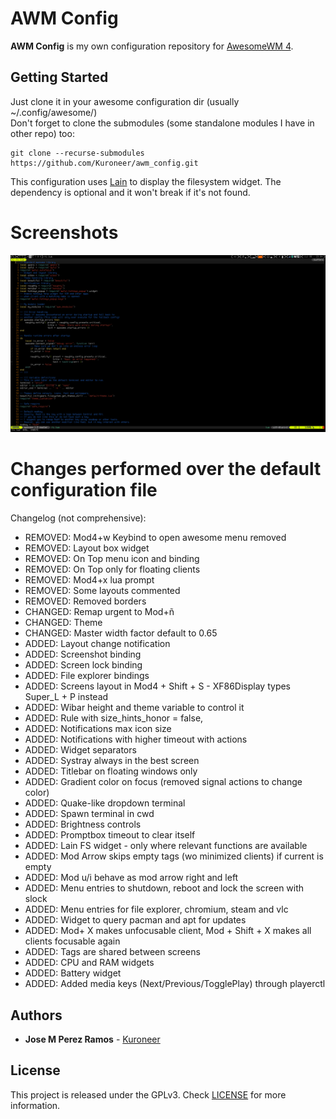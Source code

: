 # AWM Config

**AWM Config** is my own configuration repository for [AwesomeWM 4](https://awesomewm.org/).

## Getting Started

Just clone it in your awesome configuration dir (usually ~/.config/awesome/)  
Don't forget to clone the submodules (some standalone modules I have in other
repo) too:
```
git clone --recurse-submodules https://github.com/Kuroneer/awm_config.git
```
This configuration uses [Lain](https://github.com/lcpz/lain) to display the
filesystem widget. The dependency is optional and it won't break if it's not
found.

# Screenshots

![alt text](screenshots/vim.png "VIM")

# Changes performed over the default configuration file

Changelog (not comprehensive):

* REMOVED: Mod4+w Keybind to open awesome menu removed
* REMOVED: Layout box widget
* REMOVED: On Top menu icon and binding
* REMOVED: On Top only for floating clients
* REMOVED: Mod4+x lua prompt
* REMOVED: Some layouts commented
* REMOVED: Removed borders
* CHANGED: Remap urgent to Mod+ñ
* CHANGED: Theme
* CHANGED: Master width factor default to 0.65
* ADDED: Layout change notification
* ADDED: Screenshot binding
* ADDED: Screen lock binding
* ADDED: File explorer bindings
* ADDED: Screens layout in Mod4 + Shift + S - XF86Display types Super_L + P instead
* ADDED: Wibar height and theme variable to control it
* ADDED: Rule with size_hints_honor = false,
* ADDED: Notifications max icon size
* ADDED: Notifications with higher timeout with actions
* ADDED: Widget separators
* ADDED: Systray always in the best screen
* ADDED: Titlebar on floating windows only
* ADDED: Gradient color on focus (removed signal actions to change color)
* ADDED: Quake-like dropdown terminal
* ADDED: Spawn terminal in cwd
* ADDED: Brightness controls
* ADDED: Promptbox timeout to clear itself
* ADDED: Lain FS widget - only where relevant functions are available
* ADDED: Mod Arrow skips empty tags (wo minimized clients) if current is empty
* ADDED: Mod u/i behave as mod arrow right and left
* ADDED: Menu entries to shutdown, reboot and lock the screen with slock
* ADDED: Menu entries for file explorer, chromium, steam and vlc
* ADDED: Widget to query pacman and apt for updates
* ADDED: Mod+ X makes unfocusable client, Mod + Shift + X makes all clients focusable again
* ADDED: Tags are shared between screens
* ADDED: CPU and RAM widgets
* ADDED: Battery widget
* ADDED: Added media keys (Next/Previous/TogglePlay) through playerctl

## Authors

* **Jose M Perez Ramos** - [Kuroneer](https://github.com/Kuroneer)

## License

This project is released under the GPLv3. Check [LICENSE](LICENSE) for more information.

